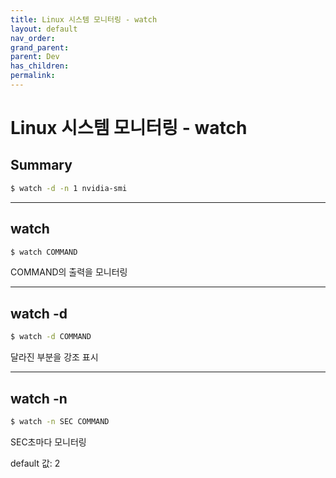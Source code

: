 ```yaml
---
title: Linux 시스템 모니터링 - watch
layout: default
nav_order:
grand_parent:
parent: Dev
has_children:
permalink:
---
```


# Linux 시스템 모니터링 - watch

## Summary

```bash
$ watch -d -n 1 nvidia-smi
```

***

## watch

```bash
$ watch COMMAND
```

COMMAND의 출력을 모니터링

***

## watch -d

```bash
$ watch -d COMMAND
```

달라진 부분을 강조 표시

***

## watch -n

```bash
$ watch -n SEC COMMAND
```

SEC초마다 모니터링

default 값: 2